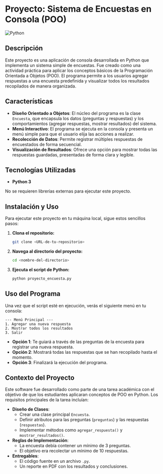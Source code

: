 # Proyecto: Sistema de Encuestas en Consola (POO)

![Python](https://img.shields.io/badge/Python-3.x-blue.svg)

## Descripción

Este proyecto es una aplicación de consola desarrollada en Python que implementa un sistema simple de encuestas. Fue creado como una actividad práctica para aplicar los conceptos básicos de la Programación Orientada a Objetos (POO). El programa permite a los usuarios agregar respuestas a una encuesta predefinida y visualizar todos los resultados recopilados de manera organizada.

## Características

- **Diseño Orientado a Objetos**: El núcleo del programa es la clase `Encuesta`, que encapsula los datos (preguntas y respuestas) y los comportamientos (agregar respuestas, mostrar resultados) del sistema.
- **Menú Interactivo**: El programa se ejecuta en la consola y presenta un menú simple para que el usuario elija las acciones a realizar.
- **Recolección de Datos**: Permite registrar múltiples respuestas de encuestados de forma secuencial.
- **Visualización de Resultados**: Ofrece una opción para mostrar todas las respuestas guardadas, presentadas de forma clara y legible.

## Tecnologías Utilizadas

- **Python 3**

No se requieren librerías externas para ejecutar este proyecto.

## Instalación y Uso

Para ejecutar este proyecto en tu máquina local, sigue estos sencillos pasos:

1.  **Clona el repositorio:**
    ```sh
    git clone <URL-de-tu-repositorio>
    ```

2.  **Navega al directorio del proyecto:**
    ```sh
    cd <nombre-del-directorio>
    ```

3.  **Ejecuta el script de Python:**
    ```sh
    python proyecto_encuesta.py
    ```

## Uso del Programa

Una vez que el script esté en ejecución, verás el siguiente menú en tu consola:

```
--- Menú Principal ---
1. Agregar una nueva respuesta
2. Mostrar todos los resultados
3. Salir
```

-   **Opción 1**: Te guiará a través de las preguntas de la encuesta para registrar una nueva respuesta.
-   **Opción 2**: Mostrará todas las respuestas que se han recopilado hasta el momento.
-   **Opción 3**: Finalizará la ejecución del programa.

## Contexto del Proyecto

Este software fue desarrollado como parte de una tarea académica con el objetivo de que los estudiantes aplicaran conceptos de POO en Python. Los requisitos principales de la tarea incluían:

-   **Diseño de Clases**:
    -   Crear una clase principal `Encuesta`.
    -   Definir atributos para las preguntas (`preguntas`) y las respuestas (`respuestas`).
    -   Implementar métodos como `agregar_respuesta()` y `mostrar_resultados()`.
-   **Reglas de Implementación**:
    -   La encuesta debía contener un mínimo de 3 preguntas.
    -   El objetivo era recolectar un mínimo de 10 respuestas.
-   **Entregables**:
    -   El código fuente en un archivo `.py`.
    -   Un reporte en PDF con los resultados y conclusiones.
